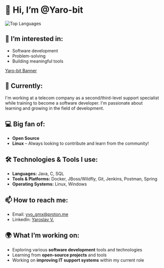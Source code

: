 # 👋 Hi, I’m @Yaro-bit
![Top Languages](https://github-readme-stats.vercel.app/api/top-langs/?username=Yaro-bit&layout=compact&theme=radical)

## 👀 I’m interested in:
- Software development
- Problem-solving
- Building meaningful tools

[Yaro-bit Banner]([https://github.com/Yaro-bit/Yaro-bit/blob/main/gpt.jpg]) 

## 🌱 Currently:
I'm working at a telecom company as a second/third-level support specialist while training to become a software developer. 
I'm passionate about learning and growing in the field of development.

## 💻 Big fan of:
- **Open Source**
- **Linux** – Always looking to contribute and learn from the community!

## 🛠️ Technologies & Tools I use:
- **Languages:** Java, C, SQL
- **Tools & Platforms:** Docker, JBoss/Wildfly, Git, Jenkins, Postman, Spring
- **Operating Systems:** Linux, Windows

## 📫 How to reach me:

- Email: [yvo_gmx@proton.me](mailto:yvo_gmx@proton.me)
- LinkedIn: [Yaroslav V.](https://www.linkedin.com/in/yaroslav-v-b7876a211/)

## 🌍 What I’m working on:
- Exploring various **software development** tools and technologies
- Learning from **open-source projects** and tools 
- Working on **improving IT support systems** within my current role
